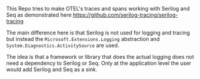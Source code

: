 ﻿This Repo tries to make OTEL's traces and spans working with Serilog and Seq 
as demonstrated here https://github.com/serilog-tracing/serilog-tracing

The main difference here is that Serilog is not used for logging and tracing but instead the `Microsoft.Extensions.Logging` 
abstraction and `System.Diagnostics.ActivitySource` are used.

The idea is that a framework or library that does the actual logging does not need a dependency to Serilog or Seq.
Only at the application level the user would add Serilog and Seq as a sink.
